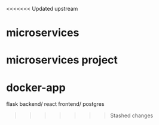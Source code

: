 <<<<<<< Updated upstream
# microservices
microservices project
=======
# docker-app
 flask backend/ react frontend/ postgres
>>>>>>> Stashed changes

